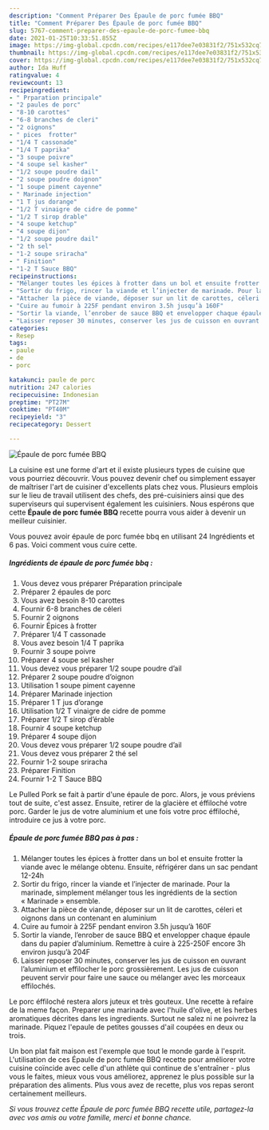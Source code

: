 ```yaml
---
description: "Comment Préparer Des Épaule de porc fumée BBQ"
title: "Comment Préparer Des Épaule de porc fumée BBQ"
slug: 5767-comment-preparer-des-epaule-de-porc-fumee-bbq
date: 2021-01-25T10:33:51.855Z
image: https://img-global.cpcdn.com/recipes/e117dee7e03831f2/751x532cq70/epaule-de-porc-fumee-bbq-photo-principale-de-la-recette.jpg
thumbnail: https://img-global.cpcdn.com/recipes/e117dee7e03831f2/751x532cq70/epaule-de-porc-fumee-bbq-photo-principale-de-la-recette.jpg
cover: https://img-global.cpcdn.com/recipes/e117dee7e03831f2/751x532cq70/epaule-de-porc-fumee-bbq-photo-principale-de-la-recette.jpg
author: Ida Huff
ratingvalue: 4
reviewcount: 13
recipeingredient:
- " Prparation principale"
- "2 paules de porc"
- "8-10 carottes"
- "6-8 branches de cleri"
- "2 oignons"
- " pices  frotter"
- "1/4 T cassonade"
- "1/4 T paprika"
- "3 soupe poivre"
- "4 soupe sel kasher"
- "1/2 soupe poudre dail"
- "2 soupe poudre doignon"
- "1 soupe piment cayenne"
- " Marinade injection"
- "1 T jus dorange"
- "1/2 T vinaigre de cidre de pomme"
- "1/2 T sirop drable"
- "4 soupe ketchup"
- "4 soupe dijon"
- "1/2 soupe poudre dail"
- "2 th sel"
- "1-2 soupe sriracha"
- " Finition"
- "1-2 T Sauce BBQ"
recipeinstructions:
- "Mélanger toutes les épices à frotter dans un bol et ensuite frotter la viande avec le mélange obtenu. Ensuite, réfrigérer dans un sac pendant 12-24h"
- "Sortir du frigo, rincer la viande et l’injecter de marinade. Pour la marinade, simplement mélanger tous les ingrédients de la section « Marinade » ensemble."
- "Attacher la pièce de viande, déposer sur un lit de carottes, céleri et oignons dans un contenant en aluminium"
- "Cuire au fumoir à 225F pendant environ 3.5h jusqu’à 160F"
- "Sortir la viande, l’enrober de sauce BBQ et envelopper chaque épaule dans du papier d’aluminium. Remettre à cuire à 225-250F encore 3h environ jusqu’à 204F"
- "Laisser reposer 30 minutes, conserver les jus de cuisson en ouvrant l’aluminium et effilocher le porc grossièrement. Les jus de cuisson peuvent servir pour faire une sauce ou mélanger avec les morceaux effilochés."
categories:
- Resep
tags:
- paule
- de
- porc

katakunci: paule de porc 
nutrition: 247 calories
recipecuisine: Indonesian
preptime: "PT27M"
cooktime: "PT40M"
recipeyield: "3"
recipecategory: Dessert

---
```



![Épaule de porc fumée BBQ](https://img-global.cpcdn.com/recipes/e117dee7e03831f2/751x532cq70/epaule-de-porc-fumee-bbq-photo-principale-de-la-recette.jpg)

La cuisine est une forme d'art et il existe plusieurs types de cuisine que vous pourriez découvrir. Vous pouvez devenir chef ou simplement essayer de maîtriser l'art de cuisiner d'excellents plats chez vous. Plusieurs emplois sur le lieu de travail utilisent des chefs, des pré-cuisiniers ainsi que des superviseurs qui supervisent également les cuisiniers. Nous espérons que cette <strong> Épaule de porc fumée BBQ </strong> recette pourra vous aider à devenir un meilleur cuisinier.

<!--inarticleads1-->

Vous pouvez avoir épaule de porc fumée bbq en utilisant 24 Ingrédients et 6 pas. Voici comment vous cuire cette.

##### Ingrédients de épaule de porc fumée bbq :

1. Vous devez vous préparer  Préparation principale
1. Préparer 2 épaules de porc
1. Vous avez besoin 8-10 carottes
1. Fournir 6-8 branches de céleri
1. Fournir 2 oignons
1. Fournir  Épices à frotter
1. Préparer 1/4 T cassonade
1. Vous avez besoin 1/4 T paprika
1. Fournir 3 soupe poivre
1. Préparer 4 soupe sel kasher
1. Vous devez vous préparer 1/2 soupe poudre d’ail
1. Préparer 2 soupe poudre d’oignon
1. Utilisation 1 soupe piment cayenne
1. Préparer  Marinade injection
1. Préparer 1 T jus d’orange
1. Utilisation 1/2 T vinaigre de cidre de pomme
1. Préparer 1/2 T sirop d’érable
1. Fournir 4 soupe ketchup
1. Préparer 4 soupe dijon
1. Vous devez vous préparer 1/2 soupe poudre d’ail
1. Vous devez vous préparer 2 thé sel
1. Fournir 1-2 soupe sriracha
1. Préparer  Finition
1. Fournir 1-2 T Sauce BBQ


Le Pulled Pork se fait à partir d&#39;une épaule de porc. Alors, je vous préviens tout de suite, c&#39;est assez. Ensuite, retirer de la glacière et éffiloché votre porc. Garder le jus de votre aluminium et une fois votre proc éffiloché, introduire ce jus à votre porc. 

<!--inarticleads2-->

##### Épaule de porc fumée BBQ pas à pas :

1. Mélanger toutes les épices à frotter dans un bol et ensuite frotter la viande avec le mélange obtenu. Ensuite, réfrigérer dans un sac pendant 12-24h
1. Sortir du frigo, rincer la viande et l’injecter de marinade. Pour la marinade, simplement mélanger tous les ingrédients de la section « Marinade » ensemble.
1. Attacher la pièce de viande, déposer sur un lit de carottes, céleri et oignons dans un contenant en aluminium
1. Cuire au fumoir à 225F pendant environ 3.5h jusqu’à 160F
1. Sortir la viande, l’enrober de sauce BBQ et envelopper chaque épaule dans du papier d’aluminium. Remettre à cuire à 225-250F encore 3h environ jusqu’à 204F
1. Laisser reposer 30 minutes, conserver les jus de cuisson en ouvrant l’aluminium et effilocher le porc grossièrement. Les jus de cuisson peuvent servir pour faire une sauce ou mélanger avec les morceaux effilochés.


Le porc éffiloché restera alors juteux et très gouteux. Une recette à refaire de la meme façon. Preparer une marinade avec l&#39;huile d&#39;olive, et les herbes aromatiques décrites dans les ingredients. Surtout ne salez ni ne poivrez la marinade. Piquez l&#39;epaule de petites gousses d&#39;ail coupées en deux ou trois. 

<!--inarticleads1-->

<p>
Un bon plat fait maison est l'exemple que tout le monde garde à l'esprit. L'utilisation de ces Épaule de porc fumée BBQ recette pour améliorer votre cuisine coïncide avec celle d'un athlète qui continue de s'entraîner - plus vous le faites, mieux vous vous améliorez, apprenez le plus possible sur la préparation des aliments. Plus vous avez de recette, plus vos repas seront certainement meilleurs.
</p>

<p>
<i>Si vous trouvez cette Épaule de porc fumée BBQ recette utile, partagez-la avec vos amis ou votre famille, merci et bonne chance.</i>
</p>
